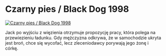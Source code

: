 Czarny pies / Black Dog 1998 
=============
[![Czarny pies / Black Dog 1998 ](http://vidos.pl/images/player.gif)](http://vidos.pl/czarny-pies-black-dog-1998)

 Jack po wyjściu z więzienia otrzymuje propozycję pracy, która polega na przewiezieniu ładunku. Gdy mężczyzna odkrywa, że w samochodzie ukryta jest broń, chce się wycofać, lecz zleceniodawcy porywają jego żonę i córkę.
